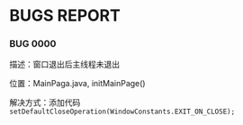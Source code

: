 # BUGS REPORT

### BUG 0000

描述：窗口退出后主线程未退出

位置：MainPaga.java, initMainPage()

解决方式：添加代码`setDefaultCloseOperation(WindowConstants.EXIT_ON_CLOSE);`

